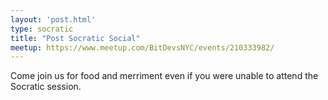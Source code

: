 ```yaml
---
layout: 'post.html'
type: socratic
title: "Post Socratic Social"
meetup: https://www.meetup.com/BitDevsNYC/events/210333982/
---
```


Come join us for food and merriment even if you were unable to attend the Socratic session.
